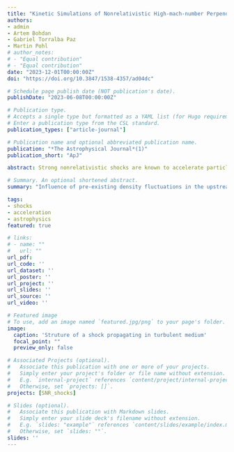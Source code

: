 ```yaml
---
title: "Kinetic Simulations of Nonrelativistic High-mach-number Perpendicular Shocks Propagating in a Turbulent Medium"
authors:
- admin
- Artem Bohdan
- Gabriel Torralba Paz
- Martin Pohl
# author_notes:
# - "Equal contribution"
# - "Equal contribution"
date: "2023-12-01T00:00:00Z"
doi: "https://doi.org/10.3847/1538-4357/ad04dc"

# Schedule page publish date (NOT publication's date).
publishDate: "2023-06-08T00:00:00Z"

# Publication type.
# Accepts a single type but formatted as a YAML list (for Hugo requirements).
# Enter a publication type from the CSL standard.
publication_types: ["article-journal"]

# Publication name and optional abbreviated publication name.
publication: "*The Astrophysical Journal*(1)"
publication_short: "ApJ"

abstract: Strong nonrelativistic shocks are known to accelerate particles up to relativistic energies. However, for diffusive shock acceleration, electrons must have a highly suprathermal energy, implying the need for very efﬁcient preacceleration. Most published studies consider shocks propagating through homogeneous plasma, which is an unrealistic assumption for astrophysical environments. Using 2D3V particle-in-cell simulations, we investigate electron acceleration and heating processes at nonrelativistic high-Mach-number shocks in electron-ion plasma with a turbulent upstream medium. For this purpose, slabs of plasma with compressive turbulence are simulated separately and then inserted into shock simulations, which require matching of the plasma slabs at the interface. Using a novel procedure of matching electromagnetic ﬁelds and currents, we perform simulations of perpendicular shocks setting different intensities of density ﬂuctuations (<10%) in the upstream region. The new simulation technique provides a framework for studying shocks propagating in turbulent media. We explore the impact of the ﬂuctuations on electron heating, the dynamics of upstream electrons, and the driving of plasma instabilities. Our results indicate that while the presence of turbulence enhances variations in the upstream magnetic ﬁeld, their levels remain too low to signiﬁcantly inﬂuence the behavior of electrons at perpendicular shocks.

# Summary. An optional shortened abstract.
summary: "Influence of pre-existing density fluctuations in the upstream on physics of perpendicular SNR shocks: shock properties, modification of instabilities, change of electron dynamics."

tags:
- shocks
- acceleration
- astrophysics
featured: true

# links:
# - name: ""
#   url: ""
url_pdf: 
url_code: ''
url_dataset: ''
url_poster: ''
url_project: ''
url_slides: ''
url_source: ''
url_video: ''

# Featured image
# To use, add an image named `featured.jpg/png` to your page's folder. 
image:
  caption: 'Struture of a shock propagating in turbulent medium'
  focal_point: ""
  preview_only: false

# Associated Projects (optional).
#   Associate this publication with one or more of your projects.
#   Simply enter your project's folder or file name without extension.
#   E.g. `internal-project` references `content/project/internal-project/index.md`.
#   Otherwise, set `projects: []`.
projects: [SNR_shocks]

# Slides (optional).
#   Associate this publication with Markdown slides.
#   Simply enter your slide deck's filename without extension.
#   E.g. `slides: "example"` references `content/slides/example/index.md`.
#   Otherwise, set `slides: ""`.
slides: ''
---
```


<!-- {{% callout note %}}
Click the *Cite* button above to demo the feature to enable visitors to import publication metadata into their reference management software.
{{% /callout %}}

{{% callout note %}}
Create your slides in Markdown - click the *Slides* button to check out the example.
{{% /callout %}}

Add the publication's **full text** or **supplementary notes** here. You can use rich formatting such as including [code, math, and images](https://docs.hugoblox.com/content/writing-markdown-latex/). -->
